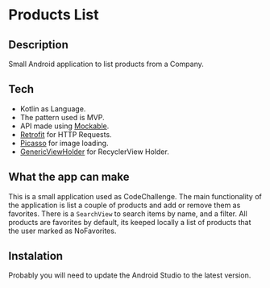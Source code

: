 # Products List
## Description
Small Android application to list products from a Company.

## Tech
- Kotlin as Language.
- The pattern used is MVP.
- API made using [Mockable](https://www.mockable.io/).
- [Retrofit](https://square.github.io/retrofit/) for HTTP Requests.
- [Picasso](https://square.github.io/picasso/) for image loading.
- [GenericViewHolder](https://github.com/elianaferreira/genericviewholder) for RecyclerView Holder.
 

## What the app can make
This is a small application used as CodeChallenge.
The main functionality of the application is list a couple of products and add or remove them as favorites.
There is a `SearchView` to search items by name, and a filter.
All products are favorites by default, its keeped locally a list of products that the user marked as NoFavorites.

## Instalation
Probably you will need to update the Android Studio to the latest version.